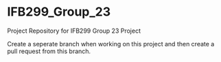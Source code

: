# IFB299_Group_23
Project Repository for IFB299 Group 23 Project

Create a seperate branch when working on this project and then create a pull request from this branch.